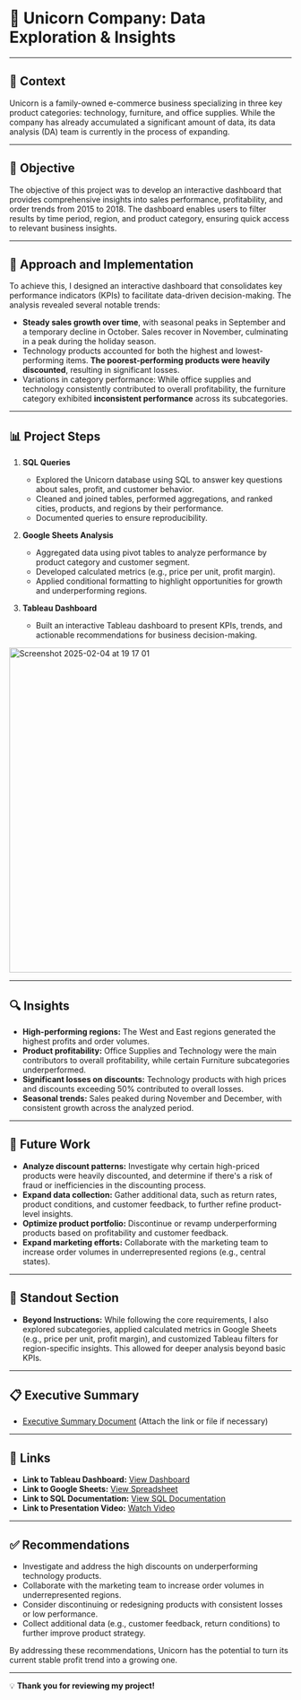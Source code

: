 # 🦄 **Unicorn Company: Data Exploration & Insights**  

---

## 📄 **Context**  
Unicorn is a family-owned e-commerce business specializing in three key product categories: technology, furniture, and office supplies. While the company has already accumulated a significant amount of data, its data analysis (DA) team is currently in the process of expanding.

---

## 🎯 **Objective**  
The objective of this project was to develop an interactive dashboard that provides comprehensive insights into sales performance, profitability, and order trends from 2015 to 2018. The dashboard enables users to filter results by time period, region, and product category, ensuring quick access to relevant business insights.

---

## 🚀 **Approach and Implementation**  
To achieve this, I designed an interactive dashboard that consolidates key performance indicators (KPIs) to facilitate data-driven decision-making. The analysis revealed several notable trends:
- **Steady sales growth over time**, with seasonal peaks in September and a temporary decline in October. Sales recover in November, culminating in a peak during the holiday season.
- Technology products accounted for both the highest and lowest-performing items. **The poorest-performing products were heavily discounted**, resulting in significant losses.
- Variations in category performance: While office supplies and technology consistently contributed to overall profitability, the furniture category exhibited **inconsistent 		performance** across its subcategories.

---

## 📊 **Project Steps**  

1. **SQL Queries**  
   - Explored the Unicorn database using SQL to answer key questions about sales, profit, and customer behavior.  
   - Cleaned and joined tables, performed aggregations, and ranked cities, products, and regions by their performance.  
   - Documented queries to ensure reproducibility.  

2. **Google Sheets Analysis**  
   - Aggregated data using pivot tables to analyze performance by product category and customer segment.  
   - Developed calculated metrics (e.g., price per unit, profit margin).  
   - Applied conditional formatting to highlight opportunities for growth and underperforming regions.

3. **Tableau Dashboard**  
   - Built an interactive Tableau dashboard to present KPIs, trends, and actionable recommendations for business decision-making.
<img width="580" alt="Screenshot 2025-02-04 at 19 17 01" src="https://github.com/user-attachments/assets/6f9e5135-2a2a-4566-96a3-11e75b59de20" />

---

## 🔍 **Insights**  
- **High-performing regions:** The West and East regions generated the highest profits and order volumes.  
- **Product profitability:** Office Supplies and Technology were the main contributors to overall profitability, while certain Furniture subcategories underperformed.  
- **Significant losses on discounts:** Technology products with high prices and discounts exceeding 50% contributed to overall losses.  
- **Seasonal trends:** Sales peaked during November and December, with consistent growth across the analyzed period.

---

## 🔮 **Future Work**  
- **Analyze discount patterns:** Investigate why certain high-priced products were heavily discounted, and determine if there's a risk of fraud or inefficiencies in the discounting process.  
- **Expand data collection:** Gather additional data, such as return rates, product conditions, and customer feedback, to further refine product-level insights.  
- **Optimize product portfolio:** Discontinue or revamp underperforming products based on profitability and customer feedback.  
- **Expand marketing efforts:** Collaborate with the marketing team to increase order volumes in underrepresented regions (e.g., central states).

---

## 🌟 **Standout Section**  
- **Beyond Instructions:** While following the core requirements, I also explored subcategories, applied calculated metrics in Google Sheets (e.g., price per unit, profit margin), and customized Tableau filters for region-specific insights. This allowed for deeper analysis beyond basic KPIs.  

---

## 📋 **Executive Summary**  
- [Executive Summary Document](#) (Attach the link or file if necessary)

---

## 🔗 **Links**  

- **Link to Tableau Dashboard:** [View Dashboard](https://public.tableau.com/app/discover)  
- **Link to Google Sheets:** [View Spreadsheet](https://docs.google.com/)  
- **Link to SQL Documentation:** [View SQL Documentation](https://docs.google.com/)  
- **Link to Presentation Video:** [Watch Video](https://drive.google.com/)  

---

## ✅ **Recommendations**  
- Investigate and address the high discounts on underperforming technology products.  
- Collaborate with the marketing team to increase order volumes in underrepresented regions.  
- Consider discontinuing or redesigning products with consistent losses or low performance.  
- Collect additional data (e.g., customer feedback, return conditions) to further improve product strategy.  

By addressing these recommendations, Unicorn has the potential to turn its current stable profit trend into a growing one.

---  

💡 **Thank you for reviewing my project!** 
